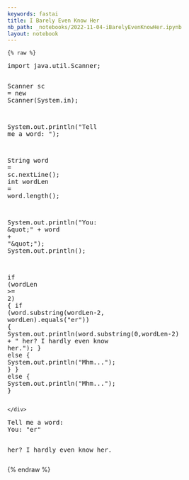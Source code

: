 ```yaml
---
keywords: fastai
title: I Barely Even Know Her
nb_path: _notebooks/2022-11-04-iBarelyEvenKnowHer.ipynb
layout: notebook
---
```


<!--
#################################################
### THIS FILE WAS AUTOGENERATED! DO NOT EDIT! ###
#################################################
# file to edit: _notebooks/2022-11-04-iBarelyEvenKnowHer.ipynb
-->

<div class="container" id="notebook-container">
        
    {% raw %}
    
<div class="cell border-box-sizing code_cell rendered">
<div class="input">

<div class="inner_cell">
    <div class="input_area">
<div class=" highlight hl-java"><pre><span></span><span class="kn">import</span> <span class="nn">java.util.Scanner</span><span class="p">;</span>

<span class="n">Scanner</span> <span class="n">sc</span> <span class="o">=</span> <span class="k">new</span> <span class="n">Scanner</span><span class="p">(</span><span class="n">System</span><span class="p">.</span><span class="na">in</span><span class="p">);</span>

<span class="n">System</span><span class="p">.</span><span class="na">out</span><span class="p">.</span><span class="na">println</span><span class="p">(</span><span class="s">&quot;Tell me a word: &quot;</span><span class="p">);</span>

<span class="n">String</span> <span class="n">word</span> <span class="o">=</span> <span class="n">sc</span><span class="p">.</span><span class="na">nextLine</span><span class="p">();</span>
<span class="kt">int</span> <span class="n">wordLen</span> <span class="o">=</span> <span class="n">word</span><span class="p">.</span><span class="na">length</span><span class="p">();</span>

<span class="n">System</span><span class="p">.</span><span class="na">out</span><span class="p">.</span><span class="na">println</span><span class="p">(</span><span class="s">&quot;You: \&quot;&quot;</span> <span class="o">+</span>  <span class="n">word</span> <span class="o">+</span> <span class="s">&quot;\&quot;&quot;</span><span class="p">);</span>
<span class="n">System</span><span class="p">.</span><span class="na">out</span><span class="p">.</span><span class="na">println</span><span class="p">();</span>

<span class="k">if</span> <span class="p">(</span><span class="n">wordLen</span> <span class="o">&gt;=</span> <span class="mi">2</span><span class="p">)</span> <span class="p">{</span>
    <span class="k">if</span> <span class="p">(</span><span class="n">word</span><span class="p">.</span><span class="na">substring</span><span class="p">(</span><span class="n">wordLen</span><span class="o">-</span><span class="mi">2</span><span class="p">,</span> <span class="n">wordLen</span><span class="p">).</span><span class="na">equals</span><span class="p">(</span><span class="s">&quot;er&quot;</span><span class="p">))</span> <span class="p">{</span>
        <span class="n">System</span><span class="p">.</span><span class="na">out</span><span class="p">.</span><span class="na">println</span><span class="p">(</span><span class="n">word</span><span class="p">.</span><span class="na">substring</span><span class="p">(</span><span class="mi">0</span><span class="p">,</span><span class="n">wordLen</span><span class="o">-</span><span class="mi">2</span><span class="p">)</span> <span class="o">+</span> <span class="s">&quot; her? I hardly even know her.&quot;</span><span class="p">);</span>
    <span class="p">}</span>
    <span class="k">else</span> <span class="p">{</span>
        <span class="n">System</span><span class="p">.</span><span class="na">out</span><span class="p">.</span><span class="na">println</span><span class="p">(</span><span class="s">&quot;Mhm...&quot;</span><span class="p">);</span>
    <span class="p">}</span>
<span class="p">}</span>
<span class="k">else</span> <span class="p">{</span>
    <span class="n">System</span><span class="p">.</span><span class="na">out</span><span class="p">.</span><span class="na">println</span><span class="p">(</span><span class="s">&quot;Mhm...&quot;</span><span class="p">);</span>
<span class="p">}</span>
</pre></div>

    </div>
</div>
</div>

<div class="output_wrapper">
<div class="output">

<div class="output_area">

<div class="output_subarea output_stream output_stdout output_text">
<pre>Tell me a word: 
You: &#34;er&#34;

 her? I hardly even know her.
</pre>
</div>
</div>

</div>
</div>

</div>
    {% endraw %}

</div>
 

